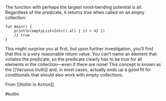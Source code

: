 The function with perhaps the largest mind-bending potential is all. Regardless of the predicate, it returns true when called on an empty collection:
```
fun main() {
    println(emptyList<Int>().all { it > 42 })
    // true
}
```
This might surprise you at first, but upon further investigation, you’ll find that this is a very reasonable return value. You can’t name an element that violates the predicate, so the predicate clearly has to be true for all elements in the collection—even if there are none! This concept is known as the [[Vacuous truth]] and, in most cases, actually ends up a good fit for conditionals that should also work with empty collections.

From [[Kotlin in Action]].

#kotlin